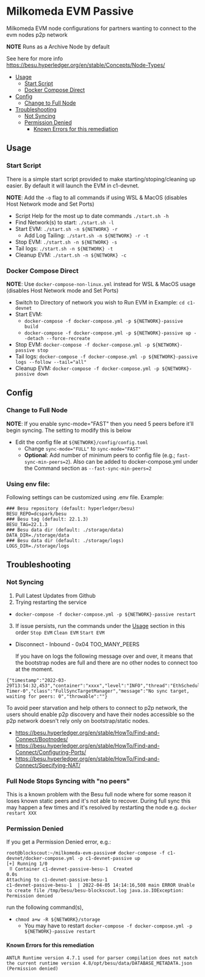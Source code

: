 # Milkomeda EVM Passive <!-- omit in toc -->

Milkomeda EVM node configurations for partners wanting to connect to the evm nodes p2p network

**NOTE** Runs as a Archive Node by default

See here for more info <https://besu.hyperledger.org/en/stable/Concepts/Node-Types/>

- [Usage](#usage)
  - [Start Script](#start-script)
  - [Docker Compose Direct](#docker-compose-direct)
- [Config](#config)
  - [Change to Full Node](#change-to-full-node)
- [Troubleshooting](#troubleshooting)
  - [Not Syncing](#not-syncing)
  - [Permission Denied](#permission-denied)
    - [Known Errors for this remediation](#known-errors-for-this-remediation)

## Usage

### Start Script
There is a simple start script provided to make starting/stoping/cleaning up easier. By default it will launch the EVM in c1-devnet.

**NOTE**: Add the `-o` flag to all commands if using WSL & MacOS (disables Host Network mode and Set Ports)

- Script Help for the most up to date commands `./start.sh -h`
- Find Network(s) to start: `./start.sh -l`
- Start EVM: `./start.sh -n ${NETWORK} -r`
  - Add Log Tailing: `./start.sh -n ${NETWORK} -r -t`
- Stop EVM: `./start.sh -n ${NETWORK} -s`
- Tail logs: `./start.sh -n ${NETWORK} -t`
- Cleanup EVM: `./start.sh -n ${NETWORK} -c`

### Docker Compose Direct

**NOTE**: Use `docker-compose-non-linux.yml` instead for WSL & MacOS usage (disables Host Network mode and Set Ports)

- Switch to Directory of network you wish to Run EVM in Example: `cd c1-devnet`
- Start EVM:
  - `docker-compose -f docker-compose.yml -p ${NETWORK}-passive build`
  - `docker-compose -f docker-compose.yml -p ${NETWORK}-passive up --detach --force-recreate`
- Stop EVM: `docker-compose -f docker-compose.yml -p ${NETWORK}-passive stop`
- Tail logs: `docker-compose -f docker-compose.yml -p ${NETWORK}-passive logs --follow --tail="all"`
- Cleanup EVM: `docker-compose -f docker-compose.yml -p ${NETWORK}-passive down`


## Config

### Change to Full Node
**NOTE**: If you enable sync-mode="FAST" then you need 5 peers before it'll begin syncing. The setting to modify this is below

- Edit the config file at `${NETWORK}/config/config.toml`
  - Change `sync-mode="FULL"` to `sync-mode="FAST"`
  - **Optional**: Add number of minimum peers to config file (e.g.; `fast-sync-min-peers=2`). Also can be added to docker-compose.yml under the Command section as `--fast-sync-min-peers=2`

### Using env file:
Following settings can be customized using .env file. Example:
```
### Besu repository (default: hyperledger/besu)
BESU_REPO=dcspark/besu
### Besu tag (default: 22.1.3)
BESU_TAG=22.1.3
### Besu data dir (default: ./storage/data)
DATA_DIR=./storage/data
### Besu data dir (default: ./storage/logs)
LOGS_DIR=./storage/logs
```

## Troubleshooting

### Not Syncing
1. Pull Latest Updates from Github
2. Trying restarting the service
  - `docker-compose -f docker-compose.yml -p ${NETWORK}-passive restart`
3. If issue persists, run the commands under the [Usage](#usage) section in this order `Stop EVM` `Clean EVM` `Start EVM`

- Disconnect - Inbound - 0x04 TOO_MANY_PEERS

  If you have on logs the following message over and over, it means that the bootstrap nodes are full and there are no other nodes to connect too at the moment.

```
{"timestamp":"2022-03-29T13:54:32,453","container":"xxxx","level":"INFO","thread":"EthScheduler-Timer-0","class":"FullSyncTargetManager","message":"No sync target, waiting for peers: 0","throwable":""}
```

To avoid peer starvation and help others to connect to p2p network, the users should enable p2p discovery and have their nodes accessible so the p2p network doesn't rely only on bootstrap/static nodes.

- https://besu.hyperledger.org/en/stable/HowTo/Find-and-Connect/Bootnodes/
- https://besu.hyperledger.org/en/stable/HowTo/Find-and-Connect/Configuring-Ports/
- https://besu.hyperledger.org/en/stable/HowTo/Find-and-Connect/Specifying-NAT/

### Full Node Stops Syncing with "no peers"

This is a known problem with the Besu full node where for some reason it loses known static peers and it's not able to recover. During full sync this may happen a few times and it's resolved by restarting the node e.g. `docker restart XXX`

### Permission Denied

If you get a Permission Denied error,  e.g.:
```
root@blockscout:~/milkomeda-evm-passive# docker-compose -f c1-devnet/docker-compose.yml -p c1-devnet-passive up
[+] Running 1/0
 ⠿ Container c1-devnet-passive-besu-1  Created                                                                                                                                                                              0.0s
Attaching to c1-devnet-passive-besu-1
c1-devnet-passive-besu-1  | 2022-04-05 14:14:16,508 main ERROR Unable to create file /tmp/besu/besu-blockscout.log java.io.IOException: Permission denied
```

run the following command(s),
- `chmod a+w -R ${NETWORK}/storage`
  - You may have to restart `docker-compose -f docker-compose.yml -p ${NETWORK}-passive restart`

#### Known Errors for this remediation

```
ANTLR Runtime version 4.7.1 used for parser compilation does not match the current runtime version 4.8/opt/besu/data/DATABASE_METADATA.json (Permission denied)
```
